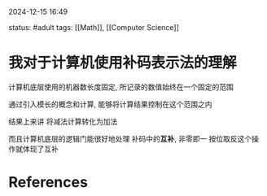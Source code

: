 2024-12-15    16:49

status: #adult 
tags: [[Math]], [[Computer Science]]


# 我对于计算机使用补码表示法的理解

计算机底层使用的机器数长度固定, 所记录的数值始终在一个固定的范围

通过引入模长的概念和计算, 能够将计算结果控制在这个范围之内

结果上来讲 将减法计算转化为加法

而且计算机底层的逻辑门能很好地处理 补码中的**互补**, 非零即一
按位取反这个操作就体现了互补


# References
